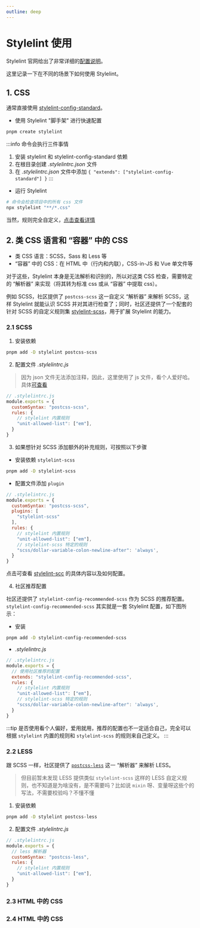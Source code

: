 ```yaml
---
outline: deep
---
```


# Stylelint 使用

Stylelint 官网给出了非常详细的[配置说明](https://stylelint.io/user-guide/get-started)。

这里记录一下在不同的场景下如何使用 Stylelint。

## 1. CSS
通常直接使用 [stylelint-config-standard](https://www.npmjs.com/package/stylelint-config-standard)。

- 使用 Stylelint "脚手架" 进行快速配置
```bash
pnpm create stylelint
```
:::info
命令会执行三件事情
1. 安装 stylelint 和 stylelint-config-standard 依赖
2. 在根目录创建 _.stylelintrc.json_ 文件
3. 在 _.stylelintrc.json_ 文件中添加 `{ "extends": ["stylelint-config-standard"] }`
:::
- 运行 Stylelint 

```bash
# 命令会检查项目中的所有 css 文件
npx stylelint "**/*.css"
```

当然，规则完全自定义，[点击查看详情](https://stylelint.io/user-guide/customize/)

## 2. 类 CSS 语言和 “容器” 中的 CSS

- 类 CSS 语言：SCSS，Sass 和 Less 等
- “容器” 中的 CSS：在 HTML 中（行内和内联），CSS-in-JS 和 Vue 单文件等

对于这些，Stylelint 本身是无法解析和识别的，所以对这类 CSS 检查，需要特定的 “解析器” 来实现（将其转为标准 css 或从 “容器” 中提取 css）。

例如 SCSS，社区提供了 `postcss-scss` 这一自定义 “解析器” 来解析 SCSS，这样 Stylelint 就能认识 SCSS 并对其进行检查了；同时，社区还提供了一个配套的针对 SCSS 的自定义规则集 [stylelint-scss](https://www.npmjs.com/package/stylelint-scss)，用于扩展 Stylelint 的能力。

### 2.1 SCSS

1. 安装依赖
```bash
pnpm add -D stylelint postcss-scss
```

2. 配置文件 _.stylelintrc.js_
  
> 因为 json 文件无法添加注释，因此，这里使用了 js 文件，看个人爱好哈。具体[可查看](https://stylelint.io/user-guide/configure)

```js
// .stylelintrc.js
module.exports = {
  customSyntax: "postcss-scss",
  rules: {
    // stylelint 内置规则
    "unit-allowed-list": ["em"],
  }
}
```

3. 如果想针对 SCSS 添加额外的补充规则，可按照以下步骤

- 安装依赖 `stylelint-scss`

```bash
pnpm add -D stylelint-scss
```

- 配置文件添加 `plugin`
  
```js
// .stylelintrc.js
module.exports = {
  customSyntax: "postcss-scss",
  plugins: [
    "stylelint-scss"
  ],
  rules: {
    // stylelint 内置规则
    "unit-allowed-list": ["em"],
    // stylelint-scss 特定的规则
    "scss/dollar-variable-colon-newline-after": 'always',
  }
}
```

点击可查看 [stylelint-scc](https://github.com/stylelint-scss/stylelint-scss) 的具体内容以及如何配置。

4. 社区推荐配置 
 
社区还提供了 `stylelint-config-recommended-scss` 作为 SCSS 的推荐配置。`stylelint-config-recommended-scss` 其实就是一套 Stylelint 配置，如下图所示：

<PaoImages
  src="./images/stylelint-config-recommended-scss.png" 
  width="80%"
  title="stylelint-config-recommended-scss" 
  reference="图片来至：[stylelint-config-recommended-scss](https://github.com/stylelint-scss/stylelint-config-recommended-scss/blob/master/index.js)" 
/>

- 安装
```bash
pnpm add -D stylelint-config-recommended-scss
```
- _.stylelintrc.js_

```js
// .stylelintrc.js
module.exports = {
  // 使用社区推荐的配置
  extends: "stylelint-config-recommended-scss",
  rules: {
    // stylelint 内置规则
    "unit-allowed-list": ["em"],
    // stylelint-scss 特定的规则
    "scss/dollar-variable-colon-newline-after": 'always',
  }
}
```
:::tip
是否使用看个人偏好，爱用就用，推荐的配置也不一定适合自己，完全可以根据 `stylelint` 内置的规则和 `stylelint-scss` 的规则来自己定义。
:::

### 2.2 LESS
跟 SCSS 一样，社区提供了 [`postcss-less`](https://www.npmjs.com/package/postcss-less) 这一 “解析器” 来解析 LESS。

> 但目前暂未发现 LESS 提供类似 `stylelint-scss` 这样的 LESS 自定义规则，也不知道是为啥没有，是不需要吗？比如说 `mixin` 呀、变量呀这些个的写法，不需要校验吗？不懂不懂

1. 安装依赖
```bash
pnpm add -D stylelint postcss-less
```

2. 配置文件 _.stylelintrc.js_

```js
// .stylelintrc.js
module.exports = {
  // less 解析器
  customSyntax: "postcss-less",
  rules: {
    // stylelint 内置规则
    "unit-allowed-list": ["em"],
  }
}
```
### 2.3 HTML 中的 CSS

### 2.4 HTML 中的 CSS